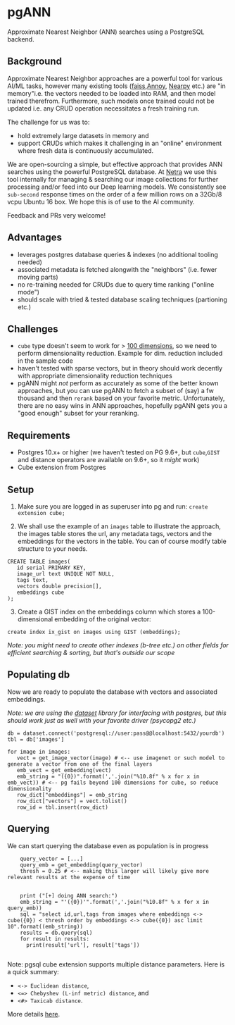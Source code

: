 # pgANN

Approximate Nearest Neighbor (ANN) searches using a PostgreSQL backend. 

## Background

Approximate Nearest Neighbor approaches are a powerful tool for various AI/ML tasks, however many existing tools ([faiss](https://github.com/facebookresearch/faiss),[Annoy](https://github.com/spotify/annoy), [Nearpy](https://github.com/pixelogik/NearPy) etc.) are "in memory"i.e. the vectors needed to be loaded into RAM, and then model trained therefrom. Furthermore, such models once trained could not be updated i.e. any CRUD operation necessitates a fresh training run.

The challenge for us was to: 
- hold extremely large datasets in memory and 
- support CRUDs which makes it challenging in an "online" environment where fresh data is continuously accumulated.

We are open-sourcing a simple, but effective approach that provides ANN searches using the powerful PostgreSQL database. At [Netra](http://netra.io) we use this tool internally for managing & searching our image collections for further processing and/or feed into our Deep learning models. We consistently see `sub-second` response times on the order of a few million rows on a 32Gb/8 vcpu Ubuntu 16 box. We hope this is of use to the AI community. 

Feedback and PRs very welcome!

## Advantages

- leverages postgres database queries & indexes (no additional tooling needed)
- associated metadata is fetched alongwith the "neighbors" (i.e. fewer moving parts)
- no re-training needed for CRUDs due to query time ranking ("online mode")
- should scale with tried & tested database scaling techniques (partioning etc.)

## Challenges

- `cube` type doesn't seem to work for > [100 dimensions](https://www.postgresql.org/docs/current/cube.html#AEN176262), so we need to perform dimensionality reduction. Example for dim. reduction included in the sample code
- haven't tested with sparse vectors, but in theory should work decently with appropriate dimensionality reduction techniques
- pgANN might *not* perform as accurately as some of the better known approaches, but you can use pgANN to fetch a subset of (say) a fw thousand and then `rerank` based on your favorite metric. Unfortunately, there are no easy wins in ANN approaches, hopefully pgANN gets you a "good enough" subset for your reranking.

## Requirements
- Postgres 10.x+ or higher (we haven't tested on PG 9.6+, but `cube`,`GIST` and distance operators are available on 9.6+, so it *might* work)
- Cube extension from Postgres

## Setup

1. Make sure you are logged in as superuser into pg and run:
`create extension cube;`

2. We shall use the example of an `images` table to illustrate the approach, the images table stores the url, any metadata tags, vectors and the embeddings for the vectors in the table. You can of course modify table structure to your needs.

```
CREATE TABLE images(
   id serial PRIMARY KEY,
   image_url text UNIQUE NOT NULL,
   tags text,
   vectors double precision[],
   embeddings cube   
);
```
3. Create a GIST index on the embeddings column which stores a 100-dimensional embedding of the original vector:

`create index ix_gist on images using GIST (embeddings);`

_Note: you might need to create other indexes (b-tree etc.) on other fields for efficient searching & sorting, but that's outside our scope_

## Populating db
Now we are ready to populate the database with  vectors and associated embeddings. 

_Note: we are using the [dataset](https://dataset.readthedocs.io/en/latest/) library for interfacing with postgres, but this should work just as well with your favorite driver (psycopg2 etc.)_

```
db = dataset.connect('postgresql://user:pass@@localhost:5432/yourdb')
tbl = db['images']

for image in images:
   vect = get_image_vector(image) # <-- use imagenet or such model to generate a vector from one of the final layers
   emb_vect = get_embedding(vect)
   emb_string = "({0})".format(','.join("%10.8f" % x for x in emb_vect)) # <-- pg fails beyond 100 dimensions for cube, so reduce dimensionality
   row_dict["embeddings"] = emb_string
   row_dict["vectors"] = vect.tolist()
   row_id = tbl.insert(row_dict)
```

## Querying
We can start querying the database even as population is in progress

```
    query_vector = [...]
    query_emb = get_embedding(query_vector)
    thresh = 0.25 # <-- making this larger will likely give more relevant results at the expense of time
	

    print ("[+] doing ANN search:")
    emb_string = "'({0})'".format(','.join("%10.8f" % x for x in query_emb))
    sql = "select id,url,tags from images where embeddings <-> cube({0}) < thresh order by embeddings <-> cube({0}) asc limit 10".format((emb_string))
    results = db.query(sql)
    for result in results:
      print(result['url'], result['tags'])
  
  ```
  
  Note: pgsql cube extension supports multiple distance parameters. Here is a quick summary:
  
 - `<-> Euclidean distance`, 
 - `<=> Chebyshev (L-inf metric) distance`, and 
 - `<#> Taxicab distance`.
  
  More details [here](https://www.postgresql.org/docs/10/cube.html).
  
 
